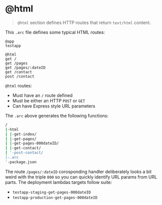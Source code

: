 # @html

> `@html` section defines HTTP routes that return `text/html` content.

This `.arc` file defines some typical HTML routes:

```arc
@app
testapp

@html
get /
get /pages
get /pages/:dateID
get /contact
post /contact
```

`@html` routes:

- Must have an `/` route defined
- Must be either an HTTP `POST` or `GET`
- Can have Express style URL parameters

The `.arc` above generates the following functions:

```bash
/
|-html
| |-get-index/
| |-get-pages/
| |-get-pages-000dateID/
| |-get-contact/
| '-post-contact/
|-.arc
'-package.json
```

The route `/pages/:dateID` corosponding handler deliberately looks a bit weird with the triple `000` so you can quickly identify URL params from URL parts. The deployment lambdas targets follow suite:

- `testapp-staging-get-pages-000dateID`
- `testapp-production-get-pages-000dateID`

